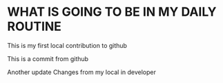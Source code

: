 # WHAT IS GOING TO BE IN MY DAILY ROUTINE
This is my first local contribution to github

This is a commit from github


Another update
Changes from my local in developer
